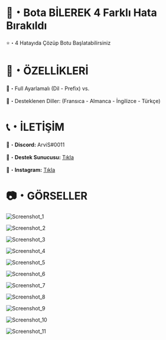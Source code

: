 # 🤖・Bota BİLEREK 4 Farklı Hata Bırakıldı
⭐・4 Hatayıda Çözüp Botu Başlatabilirsiniz
# 

# 📝・ÖZELLİKLERİ
🎄・Full Ayarlamalı (Dil - Prefix) vs.

🎄・Desteklenen Diller: (Fransıca - Almanca - İngilizce - Türkçe)
#

# 📞・İLETİŞİM
💙・**Discord:** ArviS#0011

🔗・**Destek Sunucusu:** [Tıkla](https://discord.gg/3AfAFE5qYg)

💜・**Instagram:** [Tıkla](https://www.instagram.com/arvis_here/)
#

# 📷・GÖRSELLER
![Screenshot_1](https://user-images.githubusercontent.com/69751083/210534522-9b5e9d51-eff9-4c6b-ba65-dafd8e2b3e78.png)

![Screenshot_2](https://user-images.githubusercontent.com/69751083/210534528-71d38150-f3c1-48aa-9beb-5cec1cb6fb96.png)

![Screenshot_3](https://user-images.githubusercontent.com/69751083/210534537-29157300-9cd2-4801-a795-df308a26aaa2.png)

![Screenshot_4](https://user-images.githubusercontent.com/69751083/210534547-79d06cb6-aff2-422c-8896-88445df2cefc.png)

![Screenshot_5](https://user-images.githubusercontent.com/69751083/210534560-6669ad9d-b838-4cd8-bc8d-5b13f1ca3eca.png)

![Screenshot_6](https://user-images.githubusercontent.com/69751083/210534564-d6fb86d4-8480-4dcd-b4a4-8a4eee1cb552.png)

![Screenshot_7](https://user-images.githubusercontent.com/69751083/210534571-8fa711b8-61e2-4819-94bb-be4707d29745.png)

![Screenshot_8](https://user-images.githubusercontent.com/69751083/210534579-9ba21322-ada3-451c-a106-49ff452368ee.png)

![Screenshot_9](https://user-images.githubusercontent.com/69751083/210534588-7b51cba4-7c1e-42ee-b980-40e30b63c8a1.png)

![Screenshot_10](https://user-images.githubusercontent.com/69751083/210534600-911670d4-8721-475e-a05e-0111c066272c.png)

![Screenshot_11](https://user-images.githubusercontent.com/69751083/210534608-4d91cffc-0a85-421d-80f4-7ba356e890e6.png)

